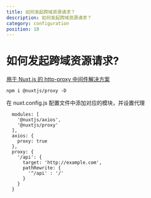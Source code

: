 ```yaml
---
title: 如何发起跨域资源请求？
description: 如何发起跨域资源请求？
category: configuration
position: 10
---
```


# 如何发起跨域资源请求?

[用于 Nuxt.js 的 http-proxy 中间件解决方案](https://github.com/nuxt-community/proxy-module#readme)

```
npm i @nuxtjs/proxy -D
```

在 nuxt.config.js 配置文件中添加对应的模块，并设置代理

```
  modules: [
    '@nuxtjs/axios',
    '@nuxtjs/proxy'
  ],
  axios: {
    proxy: true
  },
  proxy: {
    '/api': {
      target: 'http://example.com',
      pathRewrite: {
        '^/api' : '/'
      }
    }
  }
```
